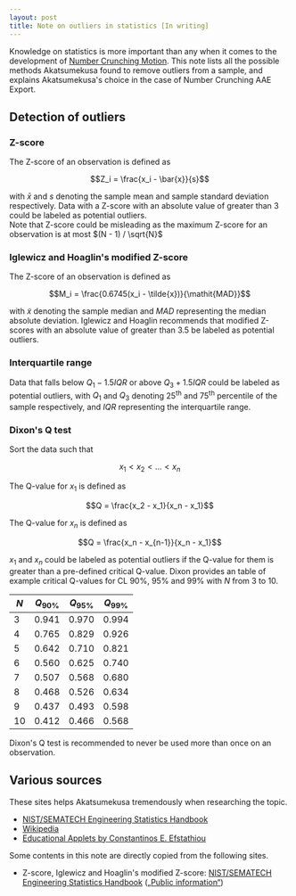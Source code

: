 ```yaml
---
layout: post
title: Note on outliers in statistics [In writing]
---
```


Knowledge on statistics is more important than any when it comes to the development of [Number Crunching Motion](https://github.com/Akatmks/Number-Crunching-Motion). This note lists all the possible methods Akatsumekusa found to remove outliers from a sample, and explains Akatsumekusa's choice in the case of Number Crunching AAE Export.  

## Detection of outliers

### Z-score

The Z-score of an observation is defined as  

$$Z_i = \frac{x_i - \bar{x}}{s}$$

with $\bar{x}$ and $s$ denoting the sample mean and sample standard deviation respectively. Data with a Z-score with an absolute value of greater than $3$ could be labeled as potential outliers.  
Note that Z-score could be misleading as the maximum Z-score for an observation is at most $(N - 1) / \sqrt{N}$

### Iglewicz and Hoaglin's modified Z-score

The Z-score of an observation is defined as  

$$M_i = \frac{0.6745(x_i - \tilde{x})}{\mathit{MAD}}$$

with $\tilde{x}$ denoting the sample median and $\mathit{MAD}$ representing the median absolute deviation. Iglewicz and Hoaglin recommends that modified Z-scores with an absolute value of greater than $3.5$ be labeled as potential outliers.  

### Interquartile range

Data that falls below $Q_1 - 1.5\mathit{IQR}$ or above $Q_3 + 1.5\mathit{IQR}$ could be labeled as potential outliers, with $Q_1$ and $Q_3$ denoting 25<sup>th</sup> and 75<sup>th</sup> percentile of the sample respectively, and $\mathit{IQR}$ representing the interquartile range.  

### Dixon's Q test

Sort the data such that  

$$x_1 < x_2 < \ldots < x_n$$

The Q-value for $x_1$ is defined as  

$$Q = \frac{x_2 - x_1}{x_n - x_1}$$

The Q-value for $x_n$ is defined as  

$$Q = \frac{x_n - x_{n-1}}{x_n - x_1}$$

$x_1$ and $x_n$ could be labeled as potential outliers if the Q-value for them is greater than a pre-defined critical Q-value. Dixon provides an table of example critical Q-values for CL 90%, 95% and 99% with $N$ from $3$ to $10$.  

| $N$ | $Q_{90\%}$ | $Q_{95\%}$ | $Q_{99\%}$ |
| --- | ---------- | ---------- | ---------- |
| 3   | 0.941      | 0.970      | 0.994      |
| 4   | 0.765      | 0.829      | 0.926      |
| 5   | 0.642      | 0.710      | 0.821      |
| 6   | 0.560      | 0.625      | 0.740      |
| 7   | 0.507      | 0.568      | 0.680      |
| 8   | 0.468      | 0.526      | 0.634      |
| 9   | 0.437      | 0.493      | 0.598      |
| 10  | 0.412      | 0.466      | 0.568      |

Dixon's Q test is recommended to never be used more than once on an observation.  

## Various sources

These sites helps Akatsumekusa tremendously when researching the topic.

* [NIST/SEMATECH Engineering Statistics Handbook](https://www.itl.nist.gov/div898/handbook/eda/section3/eda35h.htm)  
* [Wikipedia](https://en.wikipedia.org/wiki/Statistics)  
* [Educational Applets by Constantinos E. Efstathiou](http://195.134.76.37/applets/Applet_Index2.htm)  

Some contents in this note are directly copied from the following sites.  

* Z-score, Iglewicz and Hoaglin's modified Z-score: [NIST/SEMATECH Engineering Statistics Handbook](https://www.itl.nist.gov/div898/handbook/eda/section3/eda35h.htm) ([„Public information“](https://www.nist.gov/oism/copyrights))  
